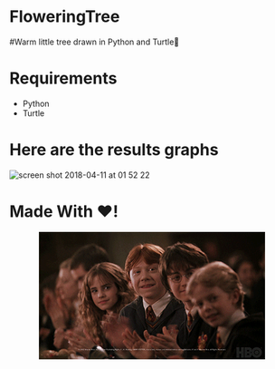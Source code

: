 # FloweringTree
#Warm little tree drawn in Python and Turtle🌲

# Requirements
- Python
- Turtle

# Here are the results graphs
<img width="952" alt="screen shot 2018-04-11 at 01 52 22" src="https://user-images.githubusercontent.com/17794470/38574389-486f79f4-3d2b-11e8-8dc9-bba0c61742c2.png">

# Made With ❤️!


<p align="center">
  <img src="https://github.com/Wandrys-dev/FloweringTree/blob/main/harry-potter.gif">
</p>
